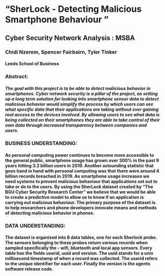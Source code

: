 # “SherLock - Detecting Malicious Smartphone Behaviour ” 
## Cyber Security Network Analysis : MSBA
### Chidi Nzerem, Spencer Fairbairn, Tyler Tinker
#### Leeds School of Business

### Abstract:
##### The goal with this project is to be able to detect malicious behavior in smartphones. Cyber network security is a pillar of the project, as setting up a long term solution for looking into smartphone sensor data to detect malicious behavior would simplify the process by which users can see what specific data that their applications are taking without ever gaining root access to the devices involved. By allowing users to see what data is being collected on their smartphones they are able to take control of their own data through increased transparency between companies and users.

### BUSINESS UNDERSTANDING:
#### As personal computing power continues to become more accessible to the general public, smartphone usage has grown over 300% in the past 9 years hitting 3.2 billion users in 2019. Another astounding statistic that goes hand in hand with personal computing was that there were around 4 billion records breached in 2019. As smartphone usage increases we need systems to prevent malicious behaviour that applications set out to take or do to the users. By using the SherLock dataset created by “The BGU Cyber Security Research Center” we believe that we would be able to create a predictive model to allow us to know if an application is carrying out malicious behaviour. The primary purpose of the dataset is to help researchers and phone developers innovate means and methods of detecting malicious behavior in phones.  

### DATA UNDERSTANDING:
#### The dataset is organized into 8 data tables, one for each Sherlock probe. The sensors belonging to these probes return various records when sampled specifically the - wifi, bluetooth and local app sensors. Every table has the fields userid, uuid and version. The uuid stands for a unix millisecond timestamp of when a record was collected. The userid refers to the unique identifier for each user. Finally the version is the agents software release code.

